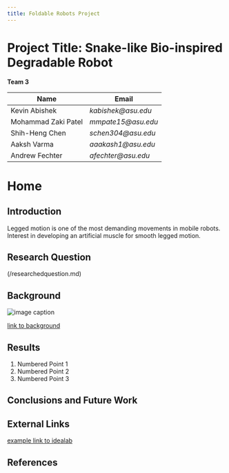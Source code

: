 ```yaml
---
title: Foldable Robots Project 
---
```


# Project Title: Snake-like Bio-inspired Degradable Robot
**Team 3**

|    Name                                 |    Email    |
| -----------                             | ----------- |
| Kevin Abishek                         | _kabishek@asu.edu_      |
| Mohammad Zaki Patel                     |_mmpate15@asu.edu_ |
|  Shih-Heng Chen                  |_schen304@asu.edu_ |
| Aaksh Varma     | _aaakash1@asu.edu_  |
| Andrew Fechter      | _afechter@asu.edu_  |
# Home

## Introduction
Legged motion is one of the most demanding movements in mobile robots. Interest in developing an artificial muscle for smooth legged motion.

## Research Question

(/researchedquestion.md)

## Background

![image caption](https://idealab.asu.edu/assets/images/research/jumper1.png)

[link to background](/background.md)

## Results

1. Numbered Point 1
1. Numbered Point 2
1. Numbered Point 3

## Conclusions and Future Work

## External Links

[example link to idealab](https://idealab.asu.edu)


## References
